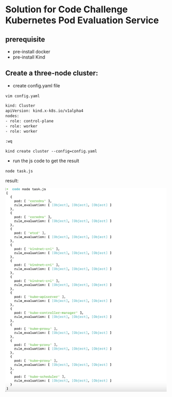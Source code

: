 # Solution for Code Challenge Kubernetes Pod Evaluation Service

## prerequisite

* pre-install docker  <br> 
* pre-install Kind  <br> 

## Create a three-node cluster:

* create config.yaml file

`vim config.yaml`

```
kind: Cluster
apiVersion: kind.x-k8s.io/v1alpha4
nodes:
- role: control-plane
- role: worker
- role: worker 
```

`:wq`


 
`kind create cluster --config=config.yaml`

* run the js code to get the result

`node task.js`

result:<br>

![result](/result.png)


